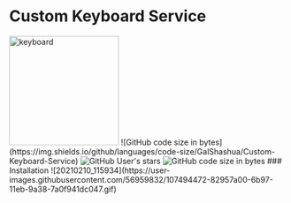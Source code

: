 # Custom Keyboard Service
<img width="198" alt="keyboard" src="https://user-images.githubusercontent.com/56959832/107496154-a3f76580-6b99-11eb-9cb0-2d9d382b44a3.png">
![GitHub code size in bytes](https://img.shields.io/github/languages/code-size/GalShashua/Custom-Keyboard-Service)
<img alt="GitHub User's stars" src="https://img.shields.io/github/stars/GalShashua?affiliations=OWNER&style=social">
<img alt="GitHub code size in bytes" src="https://img.shields.io/github/languages/code-size/GalShashua/Custom-Keyboard-Service">
### Installation
![20210210_115934](https://user-images.githubusercontent.com/56959832/107494472-82957a00-6b97-11eb-9a38-7a0f941dc047.gif)

